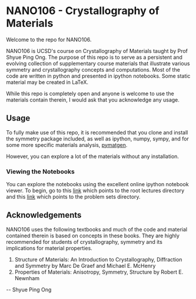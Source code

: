 # NANO106 - Crystallography of Materials

Welcome to the repo for NANO106.

NANO106 is UCSD's course on Crystallography of Materials taught by Prof Shyue
Ping Ong. The purpose of this repo is to serve as a persistent and evolving
collection of supplementary course materials that illustrate various symmetry
and crystallography concepts and computations. Most of the code are written in
python and presented in ipython notebooks. Some static material may be created
in LaTeX.

While this repo is completely open and anyone is welcome to use the materials
contain therein, I would ask that you acknowledge any usage.

## Usage

To fully make use of this repo, it is recommended that you clone and install
the symmetry package included, as well as ipython, numpy, sympy,
and for some more specific materials analysis, [pymatgen](http://www.pymatgen.org).

However, you can explore a lot of the materials without any installation.

### Viewing the Notebooks

You can explore the notebooks using the excellent online ipython notebook viewer. 
To begin, go to this [link](http://nbviewer.ipython.org/github/materialsvirtuallab/nano106/tree/master/lectures/)
which points to the root lectures directory and this
[link](http://nbviewer.ipython.org/github/materialsvirtuallab/nano106/tree/master/problem_sets/)
which points to the problem sets directory.

## Acknowledgements

NANO106 uses the following textbooks and much of the code and material
contained therein is based on concepts in these books. They are highly
recommended for students of crystallography, symmetry and its implications
for material properties.

1. Structure of Materials: An Introduction to Crystallography, Diffraction and
   Symmetry by Marc De Graef and Michael E. McHenry
2. Properties of Materials: Anisotropy, Symmetry, Structure by Robert E.
   Newnham

--
Shyue Ping Ong
